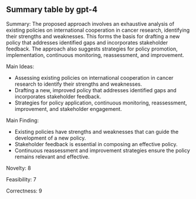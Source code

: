 ## Summary table by gpt-4
Summary: 
The proposed approach involves an exhaustive analysis of existing policies on international cooperation in cancer research, identifying their strengths and weaknesses. This forms the basis for drafting a new policy that addresses identified gaps and incorporates stakeholder feedback. The approach also suggests strategies for policy promotion, implementation, continuous monitoring, reassessment, and improvement.

Main Ideas: 
- Assessing existing policies on international cooperation in cancer research to identify their strengths and weaknesses.
- Drafting a new, improved policy that addresses identified gaps and incorporates stakeholder feedback.
- Strategies for policy application, continuous monitoring, reassessment, improvement, and stakeholder engagement. 

Main Finding: 
- Existing policies have strengths and weaknesses that can guide the development of a new policy.
- Stakeholder feedback is essential in composing an effective policy.
- Continuous reassessment and improvement strategies ensure the policy remains relevant and effective.

Novelty: 
8

Feasibility: 
7

Correctness: 
9
